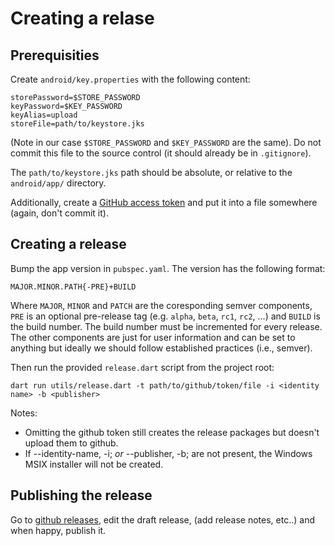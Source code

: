 # Creating a relase

## Prerequisities

Create `android/key.properties` with the following content:

    storePassword=$STORE_PASSWORD
    keyPassword=$KEY_PASSWORD
    keyAlias=upload
    storeFile=path/to/keystore.jks

(Note in our case `$STORE_PASSWORD` and `$KEY_PASSWORD` are the same). Do not commit this file to
the source control (it should already be in `.gitignore`).

The `path/to/keystore.jks` path should be absolute, or relative to the `android/app/` directory.

Additionally, create a [GitHub access token](https://docs.github.com/en/rest/guides/getting-started-with-the-rest-api?apiVersion=2022-11-28#about-tokens) and put it into a file
somewhere (again, don't commit it).

## Creating a release

Bump the app version in `pubspec.yaml`. The version has the following format:

    MAJOR.MINOR.PATH{-PRE}+BUILD

Where `MAJOR`, `MINOR` and `PATCH` are the coresponding semver components, `PRE` is an optional
pre-release tag (e.g. `alpha`, `beta`, `rc1`, `rc2`, ...) and `BUILD` is the build number. The build
number must be incremented for every release. The other components are just for user information
and can be set to anything but ideally we should follow established practices (i.e., semver).

Then run the provided `release.dart` script from the project root:

    dart run utils/release.dart -t path/to/github/token/file -i <identity name> -b <publisher>

Notes:

- Omitting the github token still creates the release packages but doesn't upload them to github.
- If --identity-name, -i; *or* --publisher, -b; are not present, the Windows MSIX installer will not be created.

## Publishing the release

Go to [github releases](https://github.com/equalitie/ouisync-app/releases), edit the draft release,
(add release notes, etc..) and when happy, publish it.
